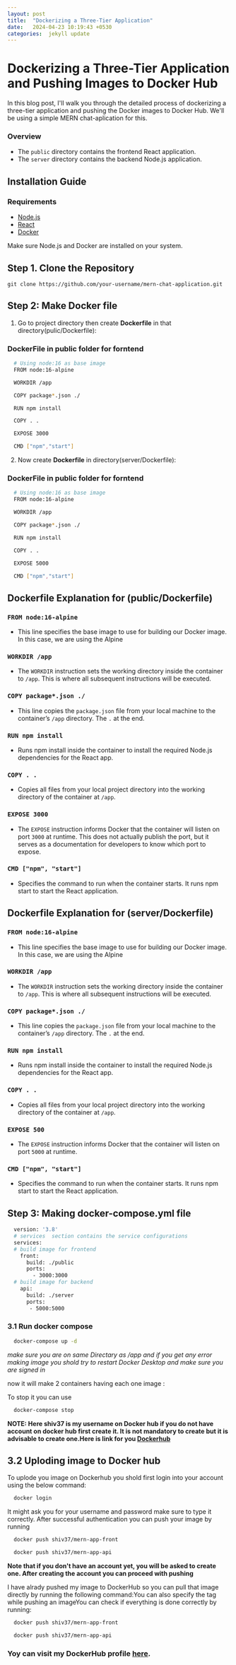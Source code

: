 ```yaml
---
layout: post
title:  "Dockerizing a Three-Tier Application"
date:   2024-04-23 10:19:43 +0530
categories:  jekyll update
---
```

 
# Dockerizing a Three-Tier Application and Pushing Images to Docker Hub

In this blog post, I'll walk you through the detailed process of dockerizing a three-tier application and pushing the Docker images to Docker Hub. We'll be using a simple MERN chat-aplication for this.
 
### Overview
- The `public` directory contains the frontend React application.
- The `server` directory contains the backend Node.js application.

## Installation Guide

### Requirements
- [Node.js](https://nodejs.org/)
- [React](https://react.dev/)
- [Docker](https://www.docker.com/)

Make sure Node.js and Docker are installed on your system.


## Step 1. Clone the Repository

```shell
git clone https://github.com/your-username/mern-chat-application.git
```
## Step 2: Make Docker file

1. Go to project directory then create **Dockerfile** in that directory(pulic/Dockerfile):

### DockerFile in public folder for forntend
```bash
  # Using node:16 as base image
  FROM node:16-alpine

  WORKDIR /app

  COPY package*.json ./

  RUN npm install

  COPY . .

  EXPOSE 3000

  CMD ["npm","start"] 
```

2. Now create **Dockerfile** in  directory(server/Dockerfile):

### DockerFile in public folder for forntend
```bash
  # Using node:16 as base image
  FROM node:16-alpine

  WORKDIR /app

  COPY package*.json ./

  RUN npm install

  COPY . .

  EXPOSE 5000

  CMD ["npm","start"]
```

## Dockerfile Explanation for (public/Dockerfile)

### `FROM node:16-alpine`

- This line specifies the base image to use for building our Docker image. In this case, we are using the Alpine

### `WORKDIR /app`

- The `WORKDIR` instruction sets the working directory inside the container to `/app`. This is where all subsequent instructions will be executed.

### `COPY package*.json ./`

-  This line copies the `package.json` file from your local machine to the container’s `/app` directory. The `.` at the end.


### `RUN npm install`

- Runs npm install inside the container to install the required Node.js dependencies for the React app.

### `COPY . .`

- Copies all files from your local project directory into the working directory of the container at `/app`.

### `EXPOSE 3000`

- The `EXPOSE` instruction informs Docker that the container will listen on port `3000` at runtime. This does not actually publish the port, but it serves as a documentation for developers to know which port to expose.

### `CMD ["npm", "start"]`

- Specifies the command to run when the container starts. It runs npm start to start the React application.

## Dockerfile Explanation for (server/Dockerfile)

### `FROM node:16-alpine`

- This line specifies the base image to use for building our Docker image. In this case, we are using the Alpine

### `WORKDIR /app`

- The `WORKDIR` instruction sets the working directory inside the container to `/app`. This is where all subsequent instructions will be executed.

### `COPY package*.json ./`

-  This line copies the `package.json` file from your local machine to the container’s `/app` directory. The `.` at the end.


### `RUN npm install`

- Runs npm install inside the container to install the required Node.js dependencies for the React app.

### `COPY . .`

- Copies all files from your local project directory into the working directory of the container at `/app`.

### `EXPOSE 500`

- The `EXPOSE` instruction informs Docker that the container will listen on port `5000` at runtime. 

### `CMD ["npm", "start"]`

- Specifies the command to run when the container starts. It runs npm start to start the React application.


## Step 3: Making **docker-compose.yml** file

```bash
  version: '3.8'
  # services  section contains the service configurations
  services:
  # build image for frontend
    front:
      build: ./public
      ports:
        - 3000:3000
  # build image for backend      
    api:
      build: ./server
      ports:
       - 5000:5000
```

### 3.1 Run docker compose

```bash
  docker-compose up -d
```
*make sure you are on same Directary as /app and if you get any error making image you shold try to restart Docker Desktop and make sure you are signed in*

now it will make 2 containers having each one image :

To stop it you can use
```bash
  docker-compose stop
```

**NOTE: Here shiv37 is my username on Docker hub if you do not have account on docker hub first create it. It is not mandatory to create but it is advisable to create one.Here is link for you [Dockerhub](https://hub.docker.com/)** 


## 3.2 Uploding image to Docker hub

To uplode you image on Dockerhub you shold first login into your account using the below command:

```bash
  docker login
```
It might ask you for your username and password make sure to type it correctly. After successful authentication you can push your image by running

```bash
  docker push shiv37/mern-app-front

  docker push shiv37/mern-app-api
```

**Note that if you don't have an account yet, you will be asked to create one. After creating the account you can proceed with pushing**

I have alrady  pushed my image to DockerHub so you can pull that image directly by running the following command:You can also specify the tag while pushing an imageYou can check if everything is done correctly by running:

```bash
  docker push shiv37/mern-app-front

  docker push shiv37/mern-app-api
```

### Yoy can visit my  DockerHub profile [here](https://hub.docker.com/u/shiv37).